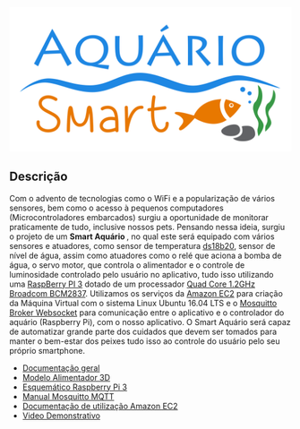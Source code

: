 <p align="center">
  <img src= "/Design/Logo/Logo.png"
  width="700" heigth="700"><br>
</p>


## Descrição

Com o advento de tecnologias como o WiFi e a popularização de vários sensores, bem como
o acesso à pequenos computadores (Microcontroladores embarcados) surgiu a
oportunidade de monitorar praticamente de tudo, inclusive nossos pets. Pensando nessa
ideia, surgiu o projeto de um <b> Smart Aquário </b>, no qual este será equipado
com vários sensores e atuadores, como sensor de temperatura [ds18b20](https://portal.vidadesilicio.com.br/sensor-de-temperatura-ds18b20/), sensor de nível de água, assim como atuadores como o relé que aciona a bomba de água, o servo motor, que controla o alimentador e o controle de luminosidade controlado pelo usuário no aplicativo, tudo isso utilizando uma [RaspBerry PI 3](https://www.raspberrypi.org/products/raspberry-pi-3-model-b/) dotado de um processador [Quad Core 1.2GHz Broadcom BCM2837](https://www.raspberrypi.org/documentation/hardware/raspberrypi/bcm2837/README.md). Utilizamos os serviços da [Amazon EC2](https://us-west-2.console.aws.amazon.com/ec2/home?region=us-west-2#Home:) para criação da Máquina Virtual com o sistema Linux Ubuntu 16.04 LTS e o [Mosquitto Broker Websocket](https://mosquitto.org/) para comunicação entre o aplicativo e o controlador do aquário (Raspberry Pi), com o nosso aplicativo. O Smart Aquário será capaz de automatizar grande parte dos cuidados que devem ser tomados para manter o bem-estar dos peixes tudo isso ao controle do usuário pelo seu próprio smartphone.

- [Documentação geral](/Documentação)
- [Modelo Alimentador 3D](/Protótipo/Alimentador)
- [Esquemático Raspberry Pi 3](https://www.raspberrypi.org/documentation/hardware/raspberrypi/schematics/rpi_SCH_3b_1p2_reduced.pdf)
- [Manual Mosquitto MQTT](https://mosquitto.org/man/mqtt-7.html)
- [Documentação de utilização Amazon EC2](https://docs.aws.amazon.com/pt_br/ec2/?id=docs_gateway)
- [Video Demonstrativo](/Video)

